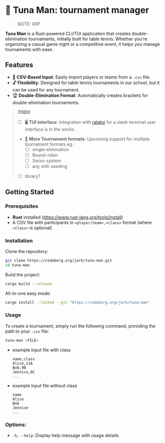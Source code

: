 # 🏓 Tuna Man: tournament manager

> NOTE: WIP

**Tuna Man** is a Rust-powered CLI/TUI application that creates double-elimination tournaments, initially built for table tennis.
Whether you're organizing a casual game night or a competitive event, it helps you manage tournaments with ease. 

## Features

- 💾 **CSV-Based Input**: Easily import players or teams from a `.csv` file.
- 🔓 **Flexibility**: Designed for table tennis tournaments in our school, but it can be used for any tournament.
- 🏆 **Double-Elimination Format**: Automatically creates brackets for double-elimination tournaments.

> **_TODO_**
> - [ ] 🖥️ **TUI interface**: Integration with [ratatui](https://ratatui.rs) for a sleek terminal user interface is in the works.
> - 🔄 **More Tournament formats**: Upcoming support for multiple tournament formats eg.:
>   - [ ] single-elimination
>   - [ ] Round-robin
>   - [ ] Swiss-system
>   - [ ] any with seeding
> - [ ] library?

## Getting Started

### Prerequisites

- **Rust** installed (<href>https://www.rust-lang.org/tools/install</href>)
- A CSV file with participants in `<player/team>,<class>` format (where `<class>` is optional)

### Installation

Clone the repository:

```bash
git clone https://codeberg.org/jark/tuna-man.git
cd tuna-man
```

Build the project:

```bash
cargo build --release
```

All-in-one easy mode:  
```bash
cargo install --locked --git "https://codeberg.org/jark/tuna-man"
```

### Usage

To create a tournament, simply run the following command, providing the path to your `.csv` file:

```bash
tuna-man <FILE>
```

- example input file with class
  ```csv
  name,class
  Alice,11A
  Bob,9B
  Jennice,0C
  ...
  ```
- example input file without class
  ```csv
  name
  Alice
  Bob
  Jennice
  ...
  ```

### Options:

- `-h`, `--help`: Display help message with usage details.
